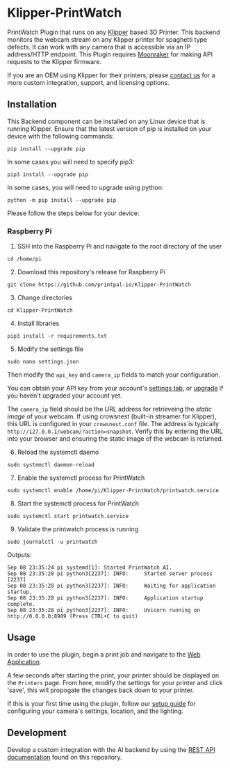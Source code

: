 # Klipper-PrintWatch
PrintWatch Plugin that runs on any [Klipper](https://github.com/Klipper3d/klipper) based 3D Printer. This backend monitors the webcam stream on any Klipper printer for spaghetti type defects. It can work with any camera that is accessible via an IP address/HTTP endpoint. This Plugin requires [Moonraker](https://github.com/Arksine/moonraker) for making API requests to the Klipper firmware.

If you are an OEM using Klipper for their printers, please [contact us](https://printpal.io/contact/) for a more custom integration, support, and licensing options.

## Installation
This Backend component can be installed on any Linux device that is running Klipper. Ensure that the latest version of pip is installed on your device with the following commands:
```
pip install --upgrade pip
```

In some cases you will need to specify pip3:
```
pip3 install --upgrade pip
```

In some cases, you will need to upgrade using python:
```
python -m pip install --upgrade pip
```

Please follow the steps below for your device:

### Raspberry Pi
1. SSH into the Raspberry Pi and navigate to the root directory of the user
```
cd /home/pi
```
2. Download this repository's release for Raspberry Pi
```
git clone https://github.com/printpal-io/Klipper-PrintWatch
```
3. Change directories
```
cd Klipper-PrintWatch
```
4. Install libraries
```
pip3 install -r requirements.txt
```
5. Modify the settings file
```
sudo nano settings.json
```
Then modify the `api_key` and `camera_ip` fields to match your configuration.

You can obtain your API key from your account's [settings tab](https://app.printpal.io), or [upgrade](https://printpal.io/standard-checkout/) if you haven't upgraded your account yet. 

The `camera_ip` field should be the URL address for retrieveing the _static image_ of your webcam. If using crowsnest (built-in streamer for Klipper), this URL is configured in your `crowsnest.conf` file. The address is typically `http://127.0.0.1/webcam/?action=snapshot`. Verify this by entering the URL into your browser and ensuring the static image of the webcam is returned.

6. Reload the systemctl daemo
```
sudo systemctl daemon-reload
```
7. Enable the systemctl process for PrintWatch
```
sudo systemctl enable /home/pi/Klipper-PrintWatch/printwatch.service
```
8. Start the systemctl process for PrintWatch
```
sudo systemctl start printwatch.service
```
9. Validate the printwatch process is running
```
sudo journalctl -u printwatch
```
Outputs:
```
Sep 08 23:35:24 pi systemd[1]: Started PrintWatch AI.
Sep 08 23:35:28 pi python3[2237]: INFO:     Started server process [2237]
Sep 08 23:35:28 pi python3[2237]: INFO:     Waiting for application startup.
Sep 08 23:35:28 pi python3[2237]: INFO:     Application startup complete.
Sep 08 23:35:28 pi python3[2237]: INFO:     Uvicorn running on http://0.0.0.0:8989 (Press CTRL+C to quit)
```

## Usage
In order to use the plugin, begin a print job and navigate to the [Web Application](https://app.printpal.io).

A few seconds after starting the print, your printer should be displayed on the `Printers` page. From here, modify the settings for your printer and click 'save', this will propogate the changes back down to your printer.

If this is your first time using the plugin, follow our [setup guide](https://printpal.io/documentation/tuning-your-setup/) for configuring your camera's settings, location, and the lighting.

## Development
Develop a custom integration with the AI backend by using the [REST API documentation](https://github.com/printpal-io/PrintWatchAI_Backend/wiki/REST-API) found on this repository.
